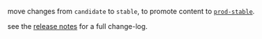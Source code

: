 
move changes from `candidate` to `stable`, to promote content to [`prod-stable`][environment].

see the [release notes][changelog] for a full change-log.


<!-- TODO: update this link to point to the correct section in the release notes -->
<!--       by appending the heading permalink, e.g. /Release-Notes#mar-5-1981 -->
[changelog]: https://gitlab.cee.redhat.com/service/uhc-portal/-/wikis/Release-Notes
[environment]: https://console.redhat.com/openshift/

